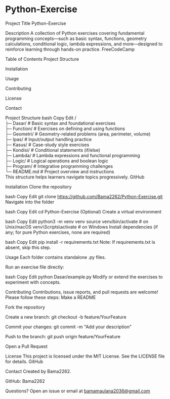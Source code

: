 # Python-Exercise
Project Title
Python-Exercise

Description
A collection of Python exercises covering fundamental programming concepts—such as basic syntax, functions, geometry calculations, conditional logic, lambda expressions, and more—designed to reinforce learning through hands-on practice. 
FreeCodeCamp

Table of Contents
Project Structure

Installation

Usage

Contributing

License

Contact

Project Structure
bash
Copy
Edit
/  
├─ Dasar/        # Basic syntax and foundational exercises  
├─ Function/     # Exercises on defining and using functions  
├─ Geometri/     # Geometry-related problems (area, perimeter, volume)  
├─ Ipas/         # Input/output handling practice  
├─ Kasus/        # Case-study style exercises  
├─ Kondisi/      # Conditional statements (if/else)  
├─ Lambda/       # Lambda expressions and functional programming  
├─ Logic/        # Logical operations and boolean logic  
├─ Program/      # Integrative programming challenges  
└─ README.md     # Project overview and instructions  
This structure helps learners navigate topics progressively. 
GitHub

Installation
Clone the repository

bash
Copy
Edit
git clone https://github.com/Bama2262/Python-Exercise.git
Navigate into the folder

bash
Copy
Edit
cd Python-Exercise
(Optional) Create a virtual environment

bash
Copy
Edit
python3 -m venv venv
source venv/bin/activate  # on Unix/macOS
venv\Scripts\activate     # on Windows
Install dependencies (if any; for pure Python exercises, none are required)

bash
Copy
Edit
pip install -r requirements.txt
Note: If requirements.txt is absent, skip this step.

Usage
Each folder contains standalone .py files.

Run an exercise file directly:

bash
Copy
Edit
python Dasar/example.py
Modify or extend the exercises to experiment with concepts.

Contributing
Contributions, issue reports, and pull requests are welcome! Please follow these steps: 
Make a README

Fork the repository

Create a new branch: git checkout -b feature/YourFeature

Commit your changes: git commit -m "Add your description"

Push to the branch: git push origin feature/YourFeature

Open a Pull Request

License
This project is licensed under the MIT License. See the LICENSE file for details. 
GitHub

Contact
Created by Bama2262.

GitHub: Bama2262

Questions? Open an issue or email at bamamaulana2036@gmail.com